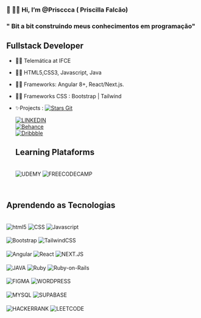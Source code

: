 ### 👋 👩‍🦱 Hi, I’m @Prisccca ( Priscilla Falcão)
  ### " Bit a bit construindo meus conhecimentos em programação"
 ## Fullstack Developer
 
- 👩‍🎓 Telemática at IFCE
- 👩‍💻 HTML5,CSS3, Javascript, Java
- 👩‍💻 Frameworks: Angular 8+, React/Next.js.
- 👩‍💻 Frameworks CSS : Bootstrap | Tailwind

-  ✨Projects :   [![Stars Git](https://img.shields.io/badge/GitHub-100000?style=for-the-badge&logo=github&logoColor=white)](https://github.com/Prisccca?tab=stars)





  
  


   [![LINKEDIN](https://img.shields.io/badge/LinkedIn-0077B5?style=for-the-badge&logo=linkedin&logoColor=white)](https://www.linkedin.com/in/priscillaffd/)
   </br>
   [![Behance](https://img.shields.io/badge/Behance-1769ff?style=for-the-badge&logo=behance&logoColor=white)](https://www.behance.net/priscccafalcao)
   </br>
   [![Dribbble](https://img.shields.io/badge/Dribbble-EA4C89?style=for-the-badge&logo=dribbble&logoColor=white)](https://dribbble.com/Prisccca)
   
   ## Learning Plataforms
   
   <div style="display : inline-block"> <br/>
      <img align="center" alt="UDEMY" src="https://img.shields.io/badge/Udemy-6c44bc?style=for-the-badge&logo=Udemy&logoColor=white"/>
      <img align="center" alt="FREECODECAMP" src="https://img.shields.io/badge/freecodecamp-27273D?style=for-the-badge&logo=freecodecamp&logoColor=whit"/>
  </div><br>
 
   
   
   ## Aprendendo as Tecnologias 
   
   <div style="display : inline-block"> <br/>
      <img align="center" alt="html5" src="https://img.shields.io/badge/HTML5-E34F26?style=for-the-badge&logo=html5&logoColor=white"/>
      <img align="center" alt="CSS" src="https://img.shields.io/badge/CSS3-1572B6?style=for-the-badge&logo=css3&logoColor=white"/>
      <img align="center" alt="Javascript" src="https://img.shields.io/badge/JavaScript-F7DF1E?style=for-the-badge&logo=javascript&logoColor=black "/>
      </br>
      </br>
      <img align="center" alt="Bootstrap" src="https://img.shields.io/badge/Bootstrap-563D7C?style=for-the-badge&logo=bootstrap&logoColor=white"/>
      <img align="center" alt="TailwindCSS" src="https://img.shields.io/badge/tailwindcss-%2338B2AC.svg?style=for-the-badge&logo=tailwind-css&logoColor=white"/>
      </br>
      </br>
      <img align="center" alt="Angular" src="https://img.shields.io/badge/Angular-DD0031?style=for-the-badge&logo=angular&logoColor=white"/>
      <img align="center" alt="React" src="https://img.shields.io/badge/React-20232A?style=for-the-badge&logo=react&logoColor=61DAFB"/>
      <img align="center" alt="NEXT.JS" src="https://img.shields.io/badge/Next-black?style=for-the-badge&logo=next.js&logoColor=white"/>
      </br>
      </br>
      <img align="center" alt="JAVA" src="https://img.shields.io/badge/Java-ED8B00?style=for-the-badge&logo=java&logoColor=white "/>
      <img align="center" alt="Ruby" src="https://img.shields.io/badge/Ruby-CC342D?style=for-the-badge&logo=ruby&logoColor=white"/>
      <img align="center" alt="Ruby-on-Rails" src="https://img.shields.io/badge/Ruby_on_Rails-CC0000?style=for-the-badge&logo=ruby-on-rails&logoColor=white"/>
      </br>
      </br>
      <img align="center" alt="FIGMA" src="https://img.shields.io/badge/Figma-F24E1E?style=for-the-badge&logo=figma&logoColor=white"/>
      <img align="center" alt="WORDPRESS" src="https://img.shields.io/badge/WordPress-%23117AC9.svg?style=for-the-badge&logo=WordPress&logoColor=white"/>
      </br>
      </br>
      <img align="center" alt="MYSQL" src="https://img.shields.io/badge/MySQL-005C84?style=for-the-badge&logo=mysql&logoColor=white"/>
      <img align="center" alt="SUPABASE" src="https://img.shields.io/badge/Supabase-3ECF8E?style=for-the-badge&logo=supabase&logoColor=white"/>
      </br>  
      </br>
       <img align="center" alt="HACKERRANK" src="https://img.shields.io/badge/-Hackerrank-2EC866?style=for-the-badge&logo=HackerRank&logoColor=white"/>
       <img align="center" alt="LEETCODE" src="https://img.shields.io/badge/LeetCode-000000?style=for-the-badge&logo=LeetCode&logoColor=#d16c06"/>
    </div></br>
      
    
  
   
   
   
   


<!---
Prisccca/Prisccca is a ✨ special ✨ repository because its `README.md` (this file) appears on your GitHub profile.
You can click the Preview link to take a look at your changes.
--->
